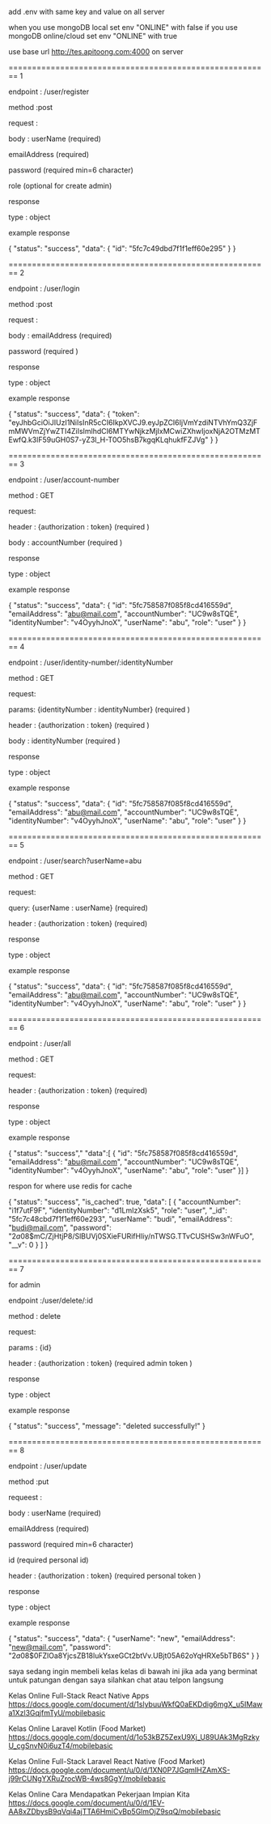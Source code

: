 add .env with same key and value on all server

when you use mongoDB local set env "ONLINE" with false
if you use mongoDB online/cloud set env "ONLINE" with true

use base url http://tes.apitoong.com:4000 on server

======================================================== 1

endpoint : /user/register

method :post

request :

body : userName (required)

emailAddress (required)

password (required min=6 character)

role (optional for create admin)

response

type : object

example response

{
"status": "success",
"data": {
"id": "5fc7c49dbd7f1f1eff60e295"
}
}

======================================================== 2

endpoint : /user/login

method :post

request :

body : emailAddress (required)

password (required )

response

type : object

example response

{
"status": "success",
"data": {
"token": "eyJhbGciOiJIUzI1NiIsInR5cCI6IkpXVCJ9.eyJpZCI6IjVmYzdiNTVhYmQ3ZjFmMWVmZjYwZTI4ZiIsImlhdCI6MTYwNjkzMjIxMCwiZXhwIjoxNjA2OTMzMTEwfQ.k3lF59uGH0S7-yZ3l_H-T0O5hsB7kgqKLqhukfFZJVg"
}
}

======================================================== 3

endpoint : /user/account-number

method : GET

request:

header : {authorization : token} (required )

body : accountNumber (required )

response

type : object

example response

{
"status": "success",
"data": {
"id": "5fc758587f085f8cd416559d",
"emailAddress": "abu@mail.com",
"accountNumber": "UC9w8sTQE",
"identityNumber": "v4OyyhJnoX",
"userName": "abu",
"role": "user"
}
}

======================================================== 4

endpoint : /user/identity-number/:identityNumber

method : GET

request:

params: {identityNumber : identityNumber} (required )

header : {authorization : token} (required )

body : identityNumber (required )

response

type : object

example response

{
"status": "success",
"data": {
"id": "5fc758587f085f8cd416559d",
"emailAddress": "abu@mail.com",
"accountNumber": "UC9w8sTQE",
"identityNumber": "v4OyyhJnoX",
"userName": "abu",
"role": "user"
}
}

======================================================== 5

endpoint : /user/search?userName=abu

method : GET

request:

query: {userName : userName} (required)

header : {authorization : token} (required)

response

type : object

example response

{
"status": "success",
"data": {
"id": "5fc758587f085f8cd416559d",
"emailAddress": "abu@mail.com",
"accountNumber": "UC9w8sTQE",
"identityNumber": "v4OyyhJnoX",
"userName": "abu",
"role": "user"
}
}

======================================================== 6

endpoint : /user/all

method : GET

request:

header : {authorization : token} (required)

response

type : object

example response

{
"status": "success","
"data":[ {
"id": "5fc758587f085f8cd416559d",
"emailAddress": "abu@mail.com",
"accountNumber": "UC9w8sTQE",
"identityNumber": "v4OyyhJnoX",
"userName": "abu",
"role": "user"
}]
}

respon for where use redis for cache

{
"status": "success",
"is_cached": true,
"data": [
{
"accountNumber": "i1f7utF9F",
"identityNumber": "d1LmIzXsk5",
"role": "user",
"_id": "5fc7c48cbd7f1f1eff60e293",
"userName": "budi",
"emailAddress": "budi@mail.com",
"password": "$2a$08$mC/ZjHtjP8/SlBUVj0SXieFURifHIiy/nTWSG.TTvCUSHSw3nWFuO",
"__v": 0
}
]
}

======================================================== 7

for admin

endpoint :/user/delete/:id

method : delete

request:

params : {id}

header : {authorization : token} (required admin token )

response

type : object

example response

{
"status": "success",
"message": "deleted successfully!"
}

======================================================== 8

endpoint : /user/update

method :put

requeest :

body : userName (required)

emailAddress (required)

password (required min=6 character)

id (required personal id)

header : {authorization : token} (required personal token )

response

type : object

example response

{
"status": "success",
"data": {
"userName": "new",
"emailAddress": "new@mail.com",
"password": "$2a$08$0FZlOa8YjcsZB18lukYsxeGCt2btVv.UBjt05A62oYqHRXe5bTB6S"
}
}

saya sedang ingin membeli kelas kelas di bawah ini jika ada yang berminat untuk patungan dengan saya silahkan chat atau telpon langsung 


Kelas Online Full-Stack React Native Apps
https://docs.google.com/document/d/1slybuuWkfQ0aEKDdig6mgX_u5IMawa1Xzl3GqjfmTyU/mobilebasic

Kelas Online Laravel Kotlin (Food Market)
https://docs.google.com/document/d/1o53kBZ5ZexU9Xj_U89UAk3MgRzkyU_cgSnvN0i6uzT4/mobilebasic

Kelas Online Full-Stack Laravel React Native (Food Market)
https://docs.google.com/document/u/0/d/1XN0P7JGqmIHZAmXS-j99rCUNgYXRuZrocWB-4ws8GgY/mobilebasic

Kelas Online Cara Mendapatkan Pekerjaan Impian Kita
https://docs.google.com/document/u/0/d/1EV-AA8xZDbysB9qVqi4ajTTA6HmiCvBp5GlmOjZ9sqQ/mobilebasic

